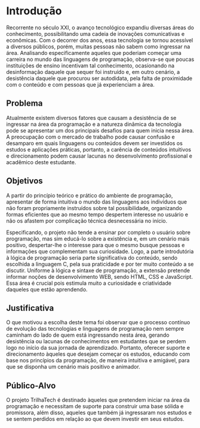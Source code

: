 # Introdução

 Recorrente no século XXI, o avanço tecnológico expandiu diversas áreas do conhecimento, possibilitando uma cadeia de inovações comunicativas e econômicas. Com o decorrer dos anos, essa tecnologia se tornou acessível a diversos públicos, porém, muitas pessoas não sabem como ingressar na área. Analisando especificamente aqueles que poderiam começar uma carreira no mundo das linguagens de programação, observa-se que poucas instituições de ensino incentivam tal conhecimento, ocasionando na desinformação daquele que sequer foi instruído e, em outro cenário, a desistência daquele que procurou ser autodidata, pela falta de proximidade com o conteúdo e com pessoas que já experienciam a área.

## Problema
 Atualmente existem diversos fatores que causam a desistência de se ingressar na área da programação e a natureza dinâmica da tecnologia pode se apresentar um dos principais desafios para quem inicia nessa área. A preocupação com o mercado de trabalho pode causar confusão e desamparo em quais linguagens ou conteúdos devem ser investidos os estudos e aplicações práticas, portanto, a carência de conteúdos intuitivos e direcionamento podem causar lacunas no desenvolvimento profissional e acadêmico deste estudante.

## Objetivos

 A partir do princípio teórico e prático do ambiente de programação, apresentar de forma intuitiva o mundo das linguagens aos indivíduos que não foram propriamente instruídos sobre tal possibilidade, organizando formas eficientes que ao mesmo tempo despertem interesse no usuário e não os afastem por complicação técnica desnecessária no início.

 Especificando, o projeto não tende a ensinar por completo o usuário sobre programação, mas sim educá-lo sobre a existência e, em um cenário mais positivo, despertar-lhe o interesse para que o mesmo busque pessoas e informações que complementam sua curiosidade. Logo, a parte introdutória à lógica de programação seria parte significativa do conteúdo, sendo escolhida a linguagem C, pela sua praticidade e por ter muito conteúdo a se discutir. Uniforme à lógica e sintaxe de programação, a extensão pretende informar noções de desenvolvimento WEB, sendo HTML, CSS e JavaScript. Essa área é crucial pois estimula muito a curiosidade e criatividade daqueles que estão aprendendo.


## Justificativa

O que motivou a escolha deste tema foi observar que o processo contínuo de evolução das tecnologias e linguagens de programação nem sempre caminham do lado de quem está ingressando nesta área, gerando desistência ou lacunas de conhecimentos em estudantes que se perdem logo no início da sua jornada de aprendizado. Portanto, oferecer suporte e direcionamento àqueles que desejam começar os estudos, educando com base nos princípios da programação, de maneira intuitiva e amigável, para que se disponha um cenário mais positivo e animador.

## Público-Alvo

O projeto TrilhaTech é destinado àqueles que pretendem iniciar na área da programação e necessitam de suporte para construir uma base sólida e promissora, além disso, aqueles que também já ingressaram nos estudos e se sentem perdidos em relação ao que devem investir em seus estudos.
